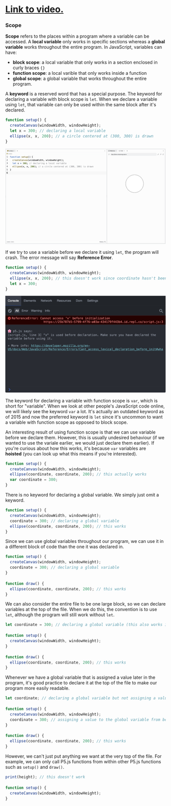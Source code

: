 # [Link to video.](https://www.youtube.com/watch?v=6ykTwm0Tusw&list=PLVD25niNi0BnKbPM0lUEfNYcWixQZ98cY)

### Scope

**Scope** refers to the places within a program where a variable can be accessed. A **local variable** only works in specific sections whereas a **global variable** works throughout the entire program. In JavaScript, variables can have:
* **block scope**: a local variable that only works in a section enclosed in curly braces `{}`
* **function scope**: a local varible that only works inside a function
* **global scope**: a global variable that works throughout the entire program.

A **keyword** is a reserved word that has a special purpose. The keyword for declaring a variable with block scope is `let`. When we declare a variable using `let`, that variable can only be used within the same block after it's declared. 

```javascript
function setup() {
  createCanvas(windowWidth, windowHeight);
  let x = 300; // declaring a local variable
  ellipse(x, x, 200); // a circle centered at (300, 300) is drawn
}
```

![](../../Images/Coordinate_300_2.png)

If we try to use a variable before we declare it using `let`, the program will crash. The error message will say **Reference Error**.

```javascript
function setup() {
  createCanvas(windowWidth, windowHeight);
  ellipse(x, x, 200); // this doesn't work since coordinate hasn't been declared yet
  let x = 300; 
}
```

![](../../Images/Error_300_2.png)

The keyword for declaring a variable with function scope is `var`, which is short for "variable". When we look at other people's JavaScript code online, we will likely see the keyword `var` a lot. It's actually an outdated keyword as of 2015 and now the preferred keyword is `let` since it's uncommon to want a variable with function scope as opposed to block scope. 

An interesting result of using function scope is that we can use variable before we declare them. However, this is usually undesired behaviour (if we wanted to use the variale earlier, we would just declare them earlier). If you're curious about how this works, it's because `var` variables are **hoisted** (you can look up what this means if you're interested).

```js
function setup() {
  createCanvas(windowWidth, windowHeight);
  ellipse(coordinate, coordinate, 200); // this actually works
  var coordinate = 300; 
}
```

There is no keyword for declaring a global variable. We simply just omit a keyword.

```js
function setup() {
  createCanvas(windowWidth, windowHeight);
  coordinate = 300; // declaring a global variable
  ellipse(coordinate, coordinate, 200); // this works
}
```

Since we can use global variables throughout our program, we can use it in a different block of code than the one it was declared in.

```javascript
function setup() {
  createCanvas(windowWidth, windowHeight);
  coordinate = 300; // declaring a global variable
}

function draw() {
  ellipse(coordinate, coordinate, 200); // this works
}
```

We can also consider the entire file to be one large block, so we can declare variables at the top of the file. When we do this, the convention is to use `let`, although the program will still work without `let`.

```javascript
let coordinate = 300; // declaring a global variable (this also works if we omit "let")

function setup() {
  createCanvas(windowWidth, windowHeight);
}

function draw() {
  ellipse(coordinate, coordinate, 200); // this works
}
```

Whenever we have a global variable that is assigned a value later in the program, it's good practice to declare it at the top of the file to make our program more easily readable.

```javascript
let coordinate; // declaring a global variable but not assigning a value to it yet

function setup() {
  createCanvas(windowWidth, windowHeight);
  coordinate = 300; // assigning a value to the global variable from before
}

function draw() {
  ellipse(coordinate, coordinate, 200); // this works
}
```

However, we can't just put anything we want at the very top of the file. For example, we can only call P5.js functions from within other P5.js functions such as `setup()` and `draw()`.

```javascript
print(height); // this doesn't work

function setup() {
  createCanvas(windowWidth, windowHeight);
}
```
